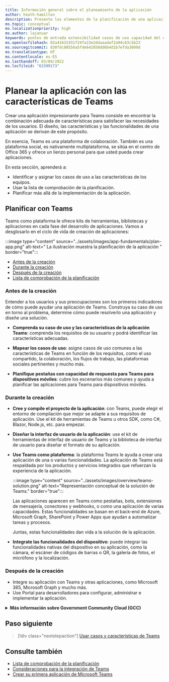 ```yaml
---
title: Información general sobre el planeamiento de la aplicación
author: heath-hamilton
description: Presente los elementos de la planificación de una aplicación, comprendiendo los casos de uso, las funcionalidades de la aplicación y otras características de Teams.
ms.topic: conceptual
ms.localizationpriority: high
ms.author: lajanuar
keywords: puntos de entrada extensibilidad casos de uso capacidad del dispositivo
ms.openlocfilehash: 02a41631931f24fa23e2ddaaadaf2a94c63c5b23
ms.sourcegitcommit: 830fdc80556a5fde642850dd6b4d1b7efda3609d
ms.translationtype: HT
ms.contentlocale: es-ES
ms.lasthandoff: 03/09/2022
ms.locfileid: "63399173"
---
```

# <a name="plan-your-app-with-teams-features"></a>Planear la aplicación con las características de Teams

Crear una aplicación impresionante para Teams consiste en encontrar la combinación adecuada de características para satisfacer las necesidades de los usuarios. El diseño, las características y las funcionalidades de una aplicación se derivan de este propósito.

En esencia, Teams es una plataforma de colaboración. También es una plataforma social, es nativamente multiplataforma, se sitúa en el centro de Office 365 y ofrece un lienzo personal para que usted pueda crear aplicaciones.

En esta sección, aprenderá a:

* Identificar y asignar los casos de uso a las características de los equipos.
* Usar la lista de comprobación de la planificación.
* Planificar más allá de la implementación de la aplicación.

## <a name="plan-with-teams"></a>Planificar con Teams

Teams como plataforma le ofrece kits de herramientas, bibliotecas y aplicaciones en cada fase del desarrollo de aplicaciones. Vamos a desglosarlo en el ciclo de vida de creación de aplicaciones:

:::image type="content" source="../assets/images/app-fundamentals/plan-app.png" alt-text=" La ilustración muestra la planificación de la aplicación " border="true":::

* [Antes de la creación](#before-you-build)
* [Durante la creación ](#during-build)
* [Después de la creación](#post-build)
* [Lista de comprobación de la planificación](../concepts/design/planning-checklist.md)

### <a name="before-you-build"></a>Antes de la creación

Entender a los usuarios y sus preocupaciones son los primeros indicadores de cómo puede ayudar una aplicación de Teams. Construya su caso de uso en torno al problema, determine cómo puede resolverlo una aplicación y diseñe una solución.

* **Comprenda su caso de uso y las características de la aplicación Teams**: comprenda los requisitos de su usuario y podrá identificar las características adecuadas.

* **Mapear los casos de uso**: asigne casos de uso comunes a las características de Teams en función de los requisitos, como el uso compartido, la colaboración, los flujos de trabajo, las plataformas sociales pertinentes y mucho más.

* **Planifique pestañas con capacidad de respuesta para Teams para dispositivos móviles**: cubre los escenarios más comunes y ayuda a planificar las aplicaciones para Teams para dispositivos móviles.

### <a name="during-build"></a>Durante la creación

* **Cree y compile el proyecto de la aplicación**: con Teams, puede elegir el entorno de compilación que mejor se adapte a sus requisitos de aplicación. Use el kit de herramientas de Teams u otros SDK, como C#, Blazor, Node.js, etc. para empezar.

* **Diseñar la interfaz de usuario de la aplicación**: use el kit de herramientas de interfaz de usuario de Teams y la biblioteca de interfaz de usuario para diseñar el formato de su aplicación.

* **Use Teams como plataforma**: la plataforma Teams le ayuda a crear una aplicación de una o varias funcionalidades. La aplicación de Teams está respaldada por los productos y servicios integrados que refuerzan la experiencia de la aplicación.

    :::image type="content" source="../assets/images/overview/teams-solution.png" alt-text="Representación conceptual de la solución de Teams." border="true":::

    Las aplicaciones aparecen en Teams como pestañas, bots, extensiones de mensajería, conectores y webhooks, o como una aplicación de varias capacidades. Estas funcionalidades se basan en el back-end de Azure, Microsoft Graph, SharePoint y Power Apps que ayudan a automatizar tareas y procesos.

    Juntas, estas funcionalidades dan vida a la solución de la aplicación.

* **Integrate las funcionalidades del dispositivo**: puede integrar las funcionalidades nativas del dispositivo en su aplicación, como la cámara, el escáner de códigos de barras o QR, la galería de fotos, el micrófono y la localización.

### <a name="post-build"></a>Después de la creación

* Integre su aplicación con Teams y otras aplicaciones, como Microsoft 365, Microsoft Graph y mucho más.
* Use Portal para desarrolladores para configurar, administrar e implementar la aplicación.

<details>
<summary><b>Más información sobre Government Community Cloud (GCC)</b></summary>

Government Community Cloud es una copia centrada en el gobierno del entorno comercial. El Departamento de Defensa (DOD) y los contratistas federales deben cumplir con los estrictos requisitos de ciberseguridad y cumplimiento. Para ello, se creó el GCC-High para satisfacer las necesidades del DOD y de los contratistas federales. GCC-High es una copia de la nube del DOD pero existe en su propio entorno soberano. La nube del DOD se crea solo para el Departamento de Defensa.

En la tabla siguiente se incluyen las características y la disponibilidad de Teams para GCC, GCC-High y DOD:

| Características   | GCC | GCC-High | DOD |
|-------------|---------|---|---|
| Aplicaciones propiedad de Teams como en aplicaciones desarrolladas internamente | ✔️ La aplicación está habilitada si tiene GCC. | ✔️ La aplicación está habilitada si tiene GCC-High. | ✔️ La aplicación está habilitada si tiene DOD. |
| Aplicaciones de Microsoft | ✔️ Aplicaciones de Microsoft compatibles con GCC | ✔️ Aplicaciones de Microsoft compatibles con GCC-High | ✔️ Aplicaciones de Microsoft compatibles con DOD |
| Aplicaciones de 3p o de terceros | ✔️ Hay aplicaciones de terceros disponibles. Deshabilitado de forma predeterminada y el administrador de inquilinos usa su discreción para habilitarlo. | ❌ | ❌ |
| Bots | ✔️ | ❌ | ❌ |
| Aplicaciones de pestaña Personalizadas o Lob |  ✔️ | ✔️ | ✔️ |
| Aplicaciones de instalación de prueba:  | ✔️ | ❌ | ❌ |
| Bots personalizados o Lob | ✔️ | ❌ | ❌ |
| Extensiones de mensajería personalizadas | ❌ | ❌ | ❌ |
| Conectores personalizados | ❌ | ❌ | ❌ |

La lista siguiente ayuda a identificar la disponibilidad de GCC, GCC-High y DOD para las características:

* Para aplicaciones de terceros, consulte [aplicaciones web](../samples/integrating-web-apps.md) y [extensibilidad de aplicaciones de reuniones](../apps-in-teams-meetings/meeting-app-extensibility.md).
* Para bots, consulte [crear su primer bot de conversación para Teams](../get-started/first-app-bot.md), [diseñar el bot de Teams](../bots/design/bots.md), [agregar bots a aplicaciones de Microsoft Teams](../resources/bot-v3/bots-overview.md)y [bots en Teams](../bots/what-are-bots.md).
* Para las aplicaciones de instalación de prueba, vea [habilitar la personalización de la aplicación de Teams para](../concepts/design/enable-app-customization.md), [distribuir la aplicación de Microsoft Teams](../concepts/deploy-and-publish/apps-publish-overview.md)y [Cargar la aplicación en Teams](../concepts/deploy-and-publish/apps-upload.md).
* Para los conectores personalizados, consulte [crear conectores de Office 365 para Teams](../webhooks-and-connectors/how-to/connectors-creating.md).

</details>

## <a name="next-step"></a>Paso siguiente

> [!div class="nextstepaction"]
> [Usar casos y características de Teams](design/understand-use-cases.md)

## <a name="see-also"></a>Consulte también

* [Lista de comprobación de la planificación](../concepts/design/planning-checklist.md)
* [Consideraciones para la integración de Teams](../samples/integrating-web-apps.md)
* [Crear su primera aplicación de Microsoft Teams](../build-your-first-app/build-first-app-overview.md)
